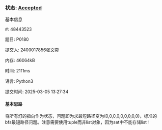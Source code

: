 ### 状态: [Accepted](http://dsbpython.openjudge.cn/dspythonbook/solution/48443523/)

基本信息 

#: 48443523 

题目: P0180 

提交人: 2400017856张文奕 

内存: 46064kB 

时间: 2111ms 

语言: Python3 

提交时间: 2025-03-05 13:27:34   



#### 基本思路

将所有灯的指向作为状态，问题即为求最短路径变为(0,0,0,0,0,0,0,0,0)，标准的bfs最短路径问题。注意需要使用tuple而非list对象，因为set中不能存储list！